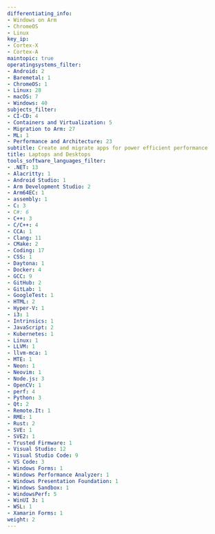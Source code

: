 ```yaml
---
differentiating_info:
- Windows on Arm
- ChromeOS
- Linux
key_ip:
- Cortex-X
- Cortex-A
maintopic: true
operatingsystems_filter:
- Android: 2
- Baremetal: 1
- ChromeOS: 1
- Linux: 28
- macOS: 7
- Windows: 40
subjects_filter:
- CI-CD: 4
- Containers and Virtualization: 5
- Migration to Arm: 27
- ML: 1
- Performance and Architecture: 23
subtitle: Create and migrate apps for power efficient performance
title: Laptops and Desktops
tools_software_languages_filter:
- .NET: 13
- Alacritty: 1
- Android Studio: 1
- Arm Development Studio: 2
- Arm64EC: 1
- assembly: 1
- C: 3
- C#: 6
- C++: 3
- C/C++: 4
- CCA: 1
- Clang: 11
- CMake: 2
- Coding: 17
- CSS: 1
- Daytona: 1
- Docker: 4
- GCC: 9
- GitHub: 2
- GitLab: 1
- GoogleTest: 1
- HTML: 2
- Hyper-V: 1
- i3: 1
- Intrinsics: 1
- JavaScript: 2
- Kubernetes: 1
- Linux: 1
- LLVM: 1
- llvm-mca: 1
- MTE: 1
- Neon: 1
- Neovim: 1
- Node.js: 3
- OpenCV: 1
- perf: 4
- Python: 3
- Qt: 2
- Remote.It: 1
- RME: 1
- Rust: 2
- SVE: 1
- SVE2: 1
- Trusted Firmware: 1
- Visual Studio: 12
- Visual Studio Code: 9
- VS Code: 3
- Windows Forms: 1
- Windows Performance Analyzer: 1
- Windows Presentation Foundation: 1
- Windows Sandbox: 1
- WindowsPerf: 5
- WinUI 3: 1
- WSL: 1
- Xamarin Forms: 1
weight: 2
---
```


